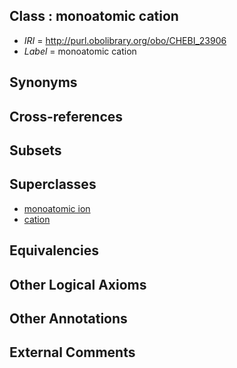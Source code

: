 
## Class : monoatomic cation

 * *IRI* = http://purl.obolibrary.org/obo/CHEBI_23906
 * *Label* = monoatomic cation

## Synonyms


## Cross-references


## Subsets


## Superclasses

 * [monoatomic ion](../../CHEBI/67/CHEBI_24867.md)
 * [cation](../../CHEBI/16/CHEBI_36916.md)

## Equivalencies


## Other Logical Axioms


## Other Annotations


## External Comments

